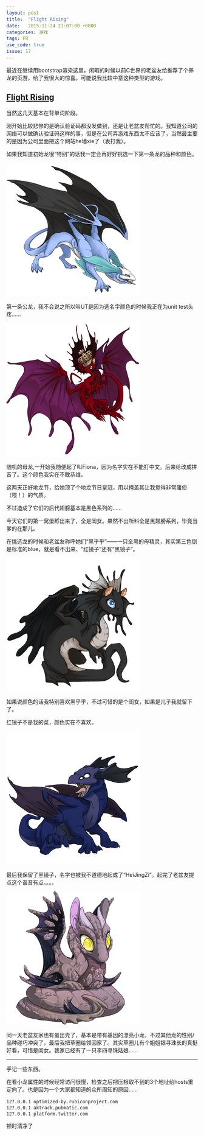```yaml
---
layout: post
title:  "Flight Rising"
date:   2015-11-24 21:07:00 +0800
categories: 游戏
tags: FR
use_code: true
issue: 17
---
```

最近在继续用bootstrap渲染这里，闲暇的时候以前C世界的老盆友给推荐了个养龙的页游，给了我很大的惊喜。可能说我比较中意这种类型的游戏。


## [Flight Rising](http://www.flightrising.com/) ##

<!--more-->

当然这几天基本在背单词阶段。


刚开始比较悲惨的是确认验证码都没发做到，还是让老盆友帮忙的。我知道公司的网络可以做确认验证码这样的事，但是在公司弄游戏东西太不应该了，当然最主要的是因为公司里面把这个网站he墙xie了（表打我）。


如果我知道初始龙很“特别”的话我一定会再好好挑选一下第一条龙的品种和颜色。


![UT](/img/blog_fr_ut_1.png)

第一条公龙，我不会说之所以叫UT是因为选名字颜色的时候我正在为unit test头疼……


![UT](/img/blog_fr_fiano.png)

随机的母龙,一开始我随便起了叫Fiona，因为名字实在不能打中文。后来给改成拼音了。这个颜色我实在不敢恭维。


这两天正好地龙节，给她顶了个地龙节日皇冠，用以掩盖其让我觉得非常庸俗（喂！）的气质。


不过造成了它们的后代翅膀基本是黑色系列的……


今天它们的第一窝蛋孵出来了，全是闺女。果然不出所料全是黑翅膀系列，毕竟当爹的在那儿。


在挑选龙的时候和老盆友称呼她们“黑乎乎”——一只全黑的母精灵，其实第三色倒是标准的blue，就是看不出来、“红镜子”还有“黑镜子”。


![黑乎乎](/img/blog_fr_heihuhu.png)

如果说颜色的话我特别喜欢黑乎乎，不过可惜的是个闺女，如果是儿子我就留下了。


红镜子不是我的菜，颜色实在不喜欢。


![黑镜子](/img/blog_fr_heijingzi_1.png)

最后我保留了黑镜子，名字也被我不道德地起成了“HeiJingZi”。起完了老盆友提点这个谐音有点。。。。


![草圈](/img/blog_fr_caoquan_1.png)

同一天老盆友家也有蛋出壳了，基本是带有基因的漂亮小龙，不过其他龙的性别/品种碰巧冲突了，最后我把草圈给领回家了。其实草圈儿有个姐姐银寻珠长的真挺好看，可惜是闺女。我家已经有了一只李四寻珠姑娘……

---------------------------------------
手记一些东西。

在看小龙属性的时候经常访问很慢，检查之后把压根取不到的3个地址给hosts重定向了。也是因为一个大家都知道的众所周知的原因……

    127.0.0.1 optimized-by.rubiconproject.com
    127.0.0.1 aktrack.pubmatic.com
    127.0.0.1 platform.twitter.com

顿时清净了
